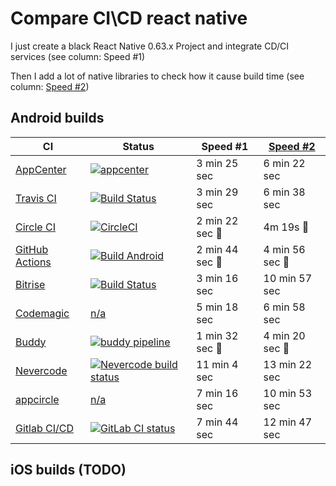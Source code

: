 # Compare CI\CD react native

I just create a black React Native 0.63.x Project and integrate CD/CI services (see column: Speed #1)

Then I add a lot of native libraries to check how it cause build time (see column: [Speed #2](https://github.com/retyui/react-native-ci-cd-compare/pull/1))  

## Android builds

| CI | Status | Speed #1 | [Speed #2](https://github.com/retyui/react-native-ci-cd-compare/pull/1) |
|---|---|---|---|
| [AppCenter](https://appcenter.ms/) | [![appcenter](https://build.appcenter.ms/v0.1/apps/160707ba-61e6-4bca-a26c-a9e6927ae70a/branches/main/badge)](https://appcenter.ms/users/offantik/apps/Android-CI-CD-test/build/branches/main) | 3 min 25 sec | 6 min 22 sec |
| [Travis CI](https://docs.travis-ci.com/user/languages/android/) | [![Build Status](https://travis-ci.org/retyui/react-native-ci-cd-compare.svg?branch=main)](https://travis-ci.org/retyui/react-native-ci-cd-compare) | 3 min 29 sec | 6 min 38 sec |
| [Circle CI](https://circleci.com/circleci-react/) | [![CircleCI](https://circleci.com/gh/retyui/react-native-ci-cd-compare.svg?style=svg)](https://circleci.com/gh/retyui/react-native-ci-cd-compare) | 2 min 22 sec 🚀 | 4m 19s 🚀 |
| [GitHub Actions](https://github.com/features/actions) | [![Build Android](https://github.com/retyui/react-native-ci-cd-compare/workflows/Build%20Android/badge.svg)](https://github.com/retyui/react-native-ci-cd-compare/actions/) | 2 min 44 sec 🚀 | 4 min 56 sec 🚀 |
| [Bitrise](https://devcenter.bitrise.io/getting-started/getting-started-with-react-native-apps/) | [![Build Status](https://app.bitrise.io/app/6763bd2429233088/status.svg?token=4XQvHAYUO0CNdNq683DupA)](https://app.bitrise.io/app/6763bd2429233088) | 3 min 16 sec | 10 min 57 sec |
| [Codemagic](https://codemagic.io/react-native-continuous-integration/) | [n/a](https://codemagic.io/app/5f9d65de4758a77daf27b4d4) | 5 min 18 sec | 6 min 58 sec |
| [Buddy](https://buddy.works/docs/quickstart/react-native) | [![buddy pipeline](https://app.buddy.works/offantik/react-native-ci-cd-compare/pipelines/pipeline/288914/badge.svg?token=9bd6b8cc4ce0b2090330d0df656e566da6899dab5dc97c8312335ef9180cf9a2 "buddy pipeline")](https://app.buddy.works/offantik/react-native-ci-cd-compare/pipelines) | 1 min 32 sec 🚀 | 4 min 20 sec 🚀 | 
| [Nevercode](https://nevercode.io/blog/continuous-integration-for-react-native/) | [![Nevercode build status](https://app.nevercode.io/api/projects/8b869647-61e1-43bf-bc3e-c630f6099205/workflows/b81b5cb7-0ebe-43d1-92e0-81261d790fcc/status_badge.svg?branch=main)](https://app.nevercode.io/#/project/8b869647-61e1-43bf-bc3e-c630f6099205) | 11 min 4 sec | 13 min 22 sec |
| [appcircle](https://appcircle.io/blog/guide-to-automated-mobile-ci-cd-for-react-native-appcircle/) | [n/a](https://my.appcircle.io/build/detail/f552b6ad-96fd-43fe-bffc-55f4268ee0d4) | 7 min 16 sec | 10 min 53 sec | 
| [Gitlab CI/CD](https://docs.gitlab.com/ee/ci/) | [![GitLab CI status](https://gitlab.com/retyui/react-native-ci-cd-compare/badges/main/pipeline.svg)](https://gitlab.com/retyui/react-native-ci-cd-compare/-/jobs) | 7 min 44 sec | 12 min 47 sec |


## iOS builds (TODO)


